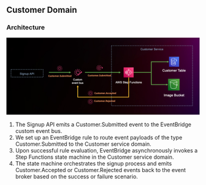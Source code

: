 ## Customer Domain

### Architecture

![Customer Domain](../../../images/customer_domain_architecture.png)

1. The Signup API emits a Customer.Submitted event to the EventBridge custom event bus. 
2. We set up an EventBridge rule to route event payloads of the type Customer.Submitted to the Customer service domain. 
3. Upon successful rule evaluation, EventBridge asynchronously invokes a Step Functions state machine in the Customer service domain. 
4. The state machine orchestrates the signup process and emits Customer.Accepted or Customer.Rejected events back to the event broker based on the success or failure scenario.
